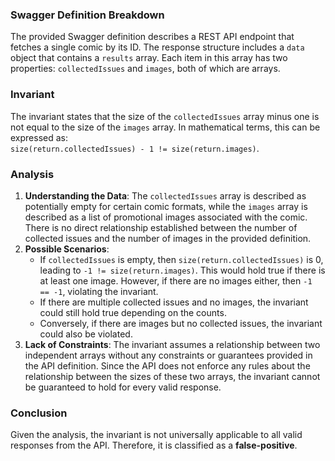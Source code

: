 ### Swagger Definition Breakdown
The provided Swagger definition describes a REST API endpoint that fetches a single comic by its ID. The response structure includes a `data` object that contains a `results` array. Each item in this array has two properties: `collectedIssues` and `images`, both of which are arrays.

### Invariant
The invariant states that the size of the `collectedIssues` array minus one is not equal to the size of the `images` array. In mathematical terms, this can be expressed as:  
`size(return.collectedIssues) - 1 != size(return.images)`.

### Analysis
1. **Understanding the Data**: The `collectedIssues` array is described as potentially empty for certain comic formats, while the `images` array is described as a list of promotional images associated with the comic. There is no direct relationship established between the number of collected issues and the number of images in the provided definition.
2. **Possible Scenarios**: 
   - If `collectedIssues` is empty, then `size(return.collectedIssues)` is 0, leading to `-1 != size(return.images)`. This would hold true if there is at least one image. However, if there are no images either, then `-1 == -1`, violating the invariant.
   - If there are multiple collected issues and no images, the invariant could still hold true depending on the counts.
   - Conversely, if there are images but no collected issues, the invariant could also be violated.
3. **Lack of Constraints**: The invariant assumes a relationship between two independent arrays without any constraints or guarantees provided in the API definition. Since the API does not enforce any rules about the relationship between the sizes of these two arrays, the invariant cannot be guaranteed to hold for every valid response.

### Conclusion
Given the analysis, the invariant is not universally applicable to all valid responses from the API. Therefore, it is classified as a **false-positive**.
